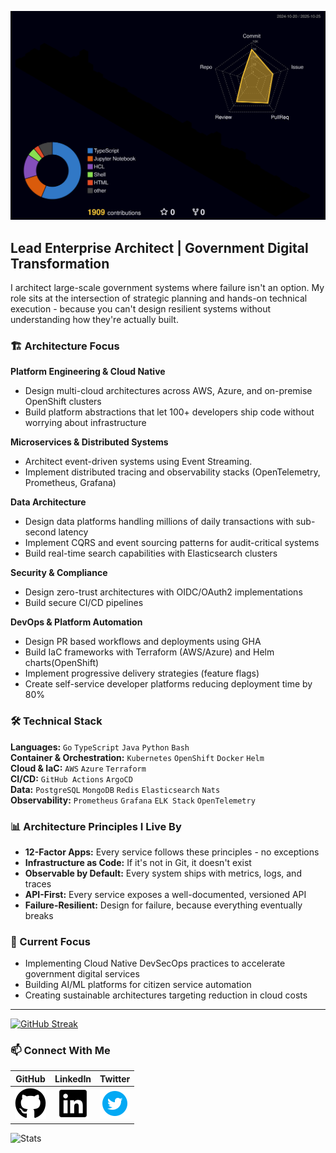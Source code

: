 [![3D Contributions](https://raw.githubusercontent.com/mishraomp/mishraomp/output-3d-contrib/profile-night-rainbow.svg)](https://github.com/yoshi389111/github-profile-3d-contrib)

## Lead Enterprise Architect | Government Digital Transformation

I architect large-scale government systems where failure isn't an option. My role sits at the intersection of strategic planning and hands-on technical execution - because you can't design resilient systems without understanding how they're actually built.

### 🏗️ Architecture Focus

**Platform Engineering & Cloud Native**
- Design multi-cloud architectures across AWS, Azure, and on-premise OpenShift clusters
- Build platform abstractions that let 100+ developers ship code without worrying about infrastructure

**Microservices & Distributed Systems**
- Architect event-driven systems using Event Streaming.
- Implement distributed tracing and observability stacks (OpenTelemetry, Prometheus, Grafana)

**Data Architecture**
- Design data platforms handling millions of daily transactions with sub-second latency
- Implement CQRS and event sourcing patterns for audit-critical systems
- Build real-time search capabilities with Elasticsearch clusters

**Security & Compliance**
- Design zero-trust architectures with OIDC/OAuth2 implementations
- Build secure CI/CD pipelines

**DevOps & Platform Automation**
- Design PR based workflows and deployments using GHA
- Build IaC frameworks with Terraform (AWS/Azure) and Helm charts(OpenShift)
- Implement progressive delivery strategies (feature flags)
- Create self-service developer platforms reducing deployment time by 80%

### 🛠️ Technical Stack

**Languages:** `Go` `TypeScript` `Java` `Python` `Bash`  
**Container & Orchestration:** `Kubernetes` `OpenShift` `Docker` `Helm`  
**Cloud & IaC:** `AWS` `Azure` `Terraform`  
**CI/CD:** `GitHub Actions` `ArgoCD`  
**Data:** `PostgreSQL` `MongoDB` `Redis` `Elasticsearch` `Nats`  
**Observability:** `Prometheus` `Grafana` `ELK Stack` `OpenTelemetry`

### 📊 Architecture Principles I Live By

- **12-Factor Apps:** Every service follows these principles - no exceptions
- **Infrastructure as Code:** If it's not in Git, it doesn't exist
- **Observable by Default:** Every system ships with metrics, logs, and traces
- **API-First:** Every service exposes a well-documented, versioned API
- **Failure-Resilient:** Design for failure, because everything eventually breaks

### 🚀 Current Focus

- Implementing Cloud Native DevSecOps practices to accelerate government digital services
- Building AI/ML platforms for citizen service automation
- Creating sustainable architectures targeting reduction in cloud costs

---

[![GitHub Streak](https://github-readme-streak-stats-eight.vercel.app/?user=mishraomp&theme=tokyonight&hide_border=true&mode=weekly&exclude_days=Sat%2CSun)](https://git.io/streak-stats)

### 📫 Connect With Me

| GitHub | LinkedIn | Twitter |
|:------:|:--------:|:-------:|
| [![github](.images/github.png)](https://github.com/mishraomp) | [![linkedin](.images/linkedin.png)](https://www.linkedin.com/in/omprakash-mishra/) | [![twitter](.images/twitter-icon.png)](https://twitter.com/istrueEQLfalse) |

![Stats](https://github-readme-stats.vercel.app/api?username=mishraomp&show_icons=true&theme=transparent&hide_border=true&hide=stars)
